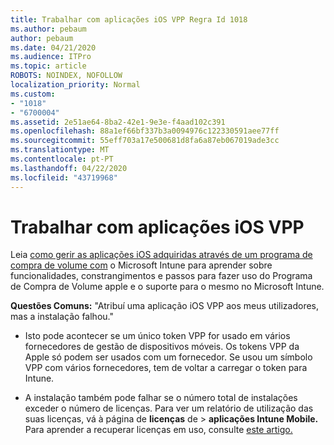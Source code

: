 ```yaml
---
title: Trabalhar com aplicações iOS VPP Regra Id 1018
ms.author: pebaum
author: pebaum
ms.date: 04/21/2020
ms.audience: ITPro
ms.topic: article
ROBOTS: NOINDEX, NOFOLLOW
localization_priority: Normal
ms.custom:
- "1018"
- "6700004"
ms.assetid: 2e51ae64-8ba2-42e1-9e3e-f4aad102c391
ms.openlocfilehash: 88a1ef66bf337b3a0094976c122330591aee77ff
ms.sourcegitcommit: 55eff703a17e500681d8fa6a87eb067019ade3cc
ms.translationtype: MT
ms.contentlocale: pt-PT
ms.lasthandoff: 04/22/2020
ms.locfileid: "43719968"
---
```

# <a name="working-with-ios-vpp-applications"></a>Trabalhar com aplicações iOS VPP

Leia [como gerir as aplicações iOS adquiridas através de um programa de compra de volume com](https://docs.microsoft.com/intune/vpp-apps-ios) o Microsoft Intune para aprender sobre funcionalidades, constrangimentos e passos para fazer uso do Programa de Compra de Volume apple e o suporte para o mesmo no Microsoft Intune.
  
 **Questões Comuns:** "Atribuí uma aplicação iOS VPP aos meus utilizadores, mas a instalação falhou."
  
- Isto pode acontecer se um único token VPP for usado em vários fornecedores de gestão de dispositivos móveis. Os tokens VPP da Apple só podem ser usados com um fornecedor. Se usou um símbolo VPP com vários fornecedores, tem de voltar a carregar o token para Intune.

- A instalação também pode falhar se o número total de instalações exceder o número de licenças. Para ver um relatório de utilização das suas licenças, vá à página de **licenças** de \> **aplicações Intune Mobile.** Para aprender a recuperar licenças em uso, consulte [este artigo.](https://docs.microsoft.com/intune/vpp-apps-ios#revoking-app-licenses-and-deleting-tokens)
